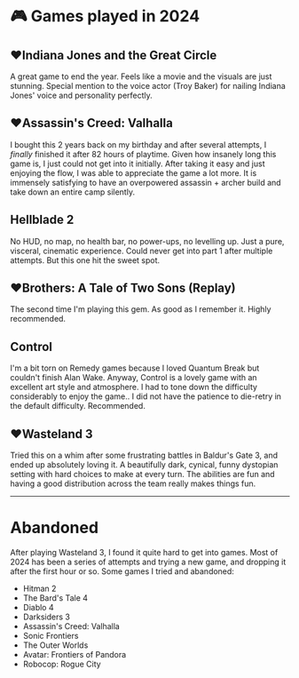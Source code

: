 # 🎮 Games played in 2024

## ❤️**Indiana Jones and the Great Circle**

A great game to end the year. Feels like a movie and the visuals are just
stunning. Special mention to the voice actor (Troy Baker) for nailing Indiana
Jones' voice and personality perfectly.

## ❤️**Assassin's Creed: Valhalla**

I bought this 2 years back on my birthday and after several attempts, I
*finally* finished it after 82 hours of playtime. Given how insanely long this
game is, I just could not get into it initially. After taking it easy and just
enjoying the flow, I was able to appreciate the game a lot more. It is
immensely satisfying to have an overpowered assassin + archer build and take
down an entire camp silently.

## Hellblade 2

No HUD, no map, no health bar, no power-ups, no levelling up. Just a pure,
visceral, cinematic experience. Could never get into part 1 after multiple
attempts. But this one hit the sweet spot.

## ❤️**Brothers: A Tale of Two Sons** (Replay)

The second time I'm playing this gem. As good as I remember it. Highly
recommended.

## Control

I'm a bit torn on Remedy games because I loved Quantum Break but couldn't
finish Alan Wake. Anyway, Control is a lovely game with an excellent art style
and atmosphere. I had to tone down the difficulty considerably to enjoy the
game.. I did not have the patience to die-retry in the default difficulty.
Recommended.


## ❤️**Wasteland 3**

Tried this on a whim after some frustrating battles in Baldur's Gate
3, and ended up absolutely loving it. A beautifully dark, cynical,
funny dystopian setting with hard choices to make at every turn. The
abilities are fun and having a good distribution across the team
really makes things fun.

---

# Abandoned

After playing Wasteland 3, I found it quite hard to get into games. Most of
2024 has been a series of attempts and trying a new game, and dropping it after
the first hour or so. Some games I tried and abandoned:

- Hitman 2
- The Bard's Tale 4
- Diablo 4
- Darksiders 3
- Assassin's Creed: Valhalla
- Sonic Frontiers
- The Outer Worlds
- Avatar: Frontiers of Pandora
- Robocop: Rogue City

